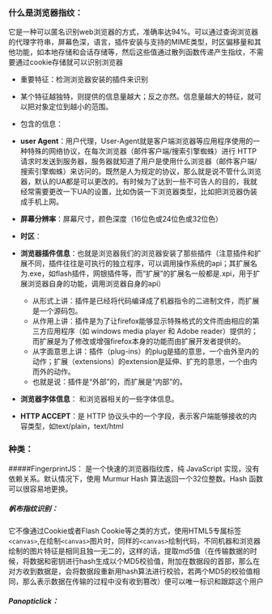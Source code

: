 ### 什么是浏览器指纹：

它是一种可以匿名识别web浏览器的方式，准确率达94%。可以通过查询浏览器的代理字符串，屏幕色深，语言，插件安装与支持的MIME类型，时区偏移量和其他功能，如本地存储和会话存储等，然后这些值通过散列函数传递产生指纹，不需要通过cookie存储就可以识别浏览器

- 重要特征：检测浏览器安装的插件来识别
- 某个特征越独特，则提供的信息量越大；反之亦然。信息量越大的特征，就可以把对象定位到越小的范围。
- 包含的信息：
 - **user Agent**：用户代理，User-Agent就是客户端浏览器等应用程序使用的一种特殊的网络协议，在每次浏览器（邮件客户端/搜索引擎蜘蛛）进行 HTTP 请求时发送到服务器，服务器就知道了用户是使用什么浏览器（邮件客户端/搜索引擎蜘蛛）来访问的。既然是人为规定的协议，那么就是说不管什么浏览器，默认的UA都是可以更改的。有时候为了达到一些不可告人的目的，我就经常需要更改一下UA的设置，比如伪装一下浏览器类型，比如把浏览器伪装成手机上网。
 - **屏幕分辨率**：屏幕尺寸，颜色深度（16位色或24位色或32位色）
 - **时区**：
 - **浏览器插件信息**：也就是浏览器我们的浏览器安装了那些插件（注意插件和扩展不同，插件往往是可执行的独立程序，可以调用操作系统的api；其扩展名为.exe，如flash插件，网银插件等，而“扩展”的扩展名一般都是.xpi，用于扩展浏览器自身的功能，调用浏览器自身的api）
      - 从形式上讲：插件是已经将代码编译成了机器指令的二进制文件，而扩展是一个源码包。
      - 从作用上讲：插件是为了让firefox能够显示特殊格式的文件而由相应的第三方应用程序（如 windows media player 和 Adobe reader）提供的；而扩展是为了修改或增强firefox本身的功能而由扩展开发者提供的。
      - 从字面意思上讲：插件（plug-ins）的plug是插的意思，一个由外至内的动作；扩展（extensions）的extension是延伸、扩充的意思，一个由内而外的动作。
      - 也就是说：插件是“外部”的，而扩展是“内部”的。
 
 - **浏览器字体信息**： 和浏览器相关的一些字体信息。
 - **HTTP ACCEPT**：是 HTTP 协议头中的一个字段，表示客户端能够接收的内容类型，如text/plain，text/html

### 种类：
#####FingerprintJS：
是一个快速的浏览器指纹库，纯 JavaScript 实现，没有依赖关系。默认情况下，使用 Murmur Hash 算法返回一个32位整数。Hash 函数可以很容易地更换。 

##### 帆布指纹识别：
它不像通过Cookie或者Flash Cookie等之类的方式，使用HTML5专属标签`<canvas>`,在绘制`<canvas>`图片时，同样的`<canvas>`绘制代码，不同机器和浏览器绘制的图片特征是相同且独一无二的，这样的话，提取md5值（在传输数据的时候，将数据和密钥进行hash生成以个MD5校验值，附加在数据段的首部，那么在对方收到数据是，会将数据段重新用hash算法进行校验，若两个MD5的校验值相同，那么表示数据在传输的过程中没有收到篡改）便可以唯一标识和跟踪这个用户

##### Panopticlick：